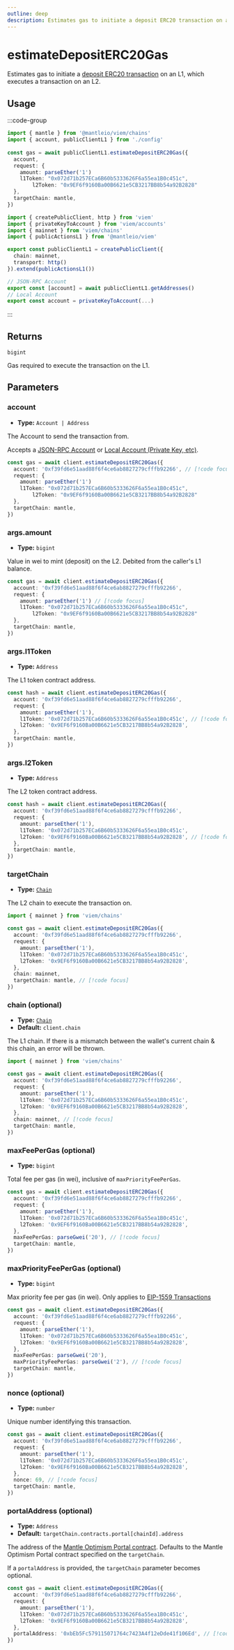 ```yaml
---
outline: deep
description: Estimates gas to initiate a deposit ERC20 transaction on an L1, which executes a transaction on an L2.
---
```


# estimateDepositERC20Gas

Estimates gas to initiate a [deposit ERC20 transaction](https://github.com/mantlenetworkio/mantle-v2/blob/v1.0.0-alpha.1/packages/contracts-bedrock/contracts/L1/L1StandardBridge.sol#L240) on an L1, which executes a transaction on an L2.

## Usage

:::code-group

```ts [example.ts]
import { mantle } from '@mantleio/viem/chains'
import { account, publicClientL1 } from './config'
 
const gas = await publicClientL1.estimateDepositERC20Gas({
  account,
  request: {
    amount: parseEther('1')
    l1Token: "0x072d71b257ECa6B60b5333626F6a55ea1B0c451c",
		l2Token: "0x9EF6f9160Ba00B6621e5CB3217BB8b54a92B2828"
  },
  targetChain: mantle,
})
```

```ts [config.ts]
import { createPublicClient, http } from 'viem'
import { privateKeyToAccount } from 'viem/accounts'
import { mainnet } from 'viem/chains'
import { publicActionsL1 } from '@mantleio/viem'

export const publicClientL1 = createPublicClient({
  chain: mainnet,
  transport: http()
}).extend(publicActionsL1())

// JSON-RPC Account
export const [account] = await publicClientL1.getAddresses()
// Local Account
export const account = privateKeyToAccount(...)
```

:::

## Returns

`bigint`

Gas required to execute the transaction on the L1.

## Parameters

### account

- **Type:** `Account | Address`

The Account to send the transaction from.

Accepts a [JSON-RPC Account](https://viem.sh/docs/clients/wallet#json-rpc-accounts) or [Local Account (Private Key, etc)](https://viem.sh/docs/clients/wallet#local-accounts-private-key-mnemonic-etc).

```ts
const gas = await client.estimateDepositERC20Gas({
  account: '0xf39fd6e51aad88f6f4ce6ab8827279cfffb92266', // [!code focus]
  request: {
    amount: parseEther('1')
    l1Token: "0x072d71b257ECa6B60b5333626F6a55ea1B0c451c",
		l2Token: "0x9EF6f9160Ba00B6621e5CB3217BB8b54a92B2828"
  },
  targetChain: mantle,
})
```

### args.amount

- **Type:** `bigint`

Value in wei to mint (deposit) on the L2. Debited from the caller's L1 balance.

```ts
const gas = await client.estimateDepositERC20Gas({
  account: '0xf39fd6e51aad88f6f4ce6ab8827279cfffb92266',
  request: {
    amount: parseEther('1') // [!code focus]
    l1Token: "0x072d71b257ECa6B60b5333626F6a55ea1B0c451c",
		l2Token: "0x9EF6f9160Ba00B6621e5CB3217BB8b54a92B2828"
  },
  targetChain: mantle,
})
```

### args.l1Token

- **Type:** `Address`

The L1 token contract address.

```ts
const hash = await client.estimateDepositERC20Gas({
  account: '0xf39fd6e51aad88f6f4ce6ab8827279cfffb92266',
  request: {
    amount: parseEther('1'),
    l1Token: '0x072d71b257ECa6B60b5333626F6a55ea1B0c451c', // [!code focus]
    l2Token: '0x9EF6f9160Ba00B6621e5CB3217BB8b54a92B2828',
  },
  targetChain: mantle,
})
```

### args.l2Token

- **Type:** `Address`

The L2 token contract address.

```ts
const hash = await client.estimateDepositERC20Gas({
  account: '0xf39fd6e51aad88f6f4ce6ab8827279cfffb92266',
  request: {
    amount: parseEther('1'),
    l1Token: '0x072d71b257ECa6B60b5333626F6a55ea1B0c451c',
    l2Token: '0x9EF6f9160Ba00B6621e5CB3217BB8b54a92B2828', // [!code focus]
  },
  targetChain: mantle,
})
```

### targetChain

- **Type:** [`Chain`](https://viem.sh/docs/glossary/types#chain)

The L2 chain to execute the transaction on.

```ts
import { mainnet } from 'viem/chains'

const gas = await client.estimateDepositERC20Gas({
  account: '0xf39fd6e51aad88f6f4ce6ab8827279cfffb92266',
  request: {
    amount: parseEther('1'),
    l1Token: '0x072d71b257ECa6B60b5333626F6a55ea1B0c451c',
    l2Token: '0x9EF6f9160Ba00B6621e5CB3217BB8b54a92B2828',
  },
  chain: mainnet,
  targetChain: mantle, // [!code focus]
})
```

### chain (optional)

- **Type:** [`Chain`](https://viem.sh/docs/glossary/types#chain)
- **Default:** `client.chain`

The L1 chain. If there is a mismatch between the wallet's current chain & this chain, an error will be thrown.

```ts
import { mainnet } from 'viem/chains'

const gas = await client.estimateDepositERC20Gas({
  account: '0xf39fd6e51aad88f6f4ce6ab8827279cfffb92266',
  request: {
    amount: parseEther('1'),
    l1Token: '0x072d71b257ECa6B60b5333626F6a55ea1B0c451c',
    l2Token: '0x9EF6f9160Ba00B6621e5CB3217BB8b54a92B2828',
  },
  chain: mainnet, // [!code focus]
  targetChain: mantle,
})
```

### maxFeePerGas (optional)

- **Type:** `bigint`

Total fee per gas (in wei), inclusive of `maxPriorityFeePerGas`.

```ts
const gas = await client.estimateDepositERC20Gas({
  account: '0xf39fd6e51aad88f6f4ce6ab8827279cfffb92266',
  request: {
    amount: parseEther('1'),
    l1Token: '0x072d71b257ECa6B60b5333626F6a55ea1B0c451c',
    l2Token: '0x9EF6f9160Ba00B6621e5CB3217BB8b54a92B2828',
  },
  maxFeePerGas: parseGwei('20'), // [!code focus]
  targetChain: mantle,
})
```

### maxPriorityFeePerGas (optional)

- **Type:** `bigint`

Max priority fee per gas (in wei). Only applies to [EIP-1559 Transactions](https://viem.sh/docs/glossary/terms#eip-1559-transaction)

```ts
const gas = await client.estimateDepositERC20Gas({
  account: '0xf39fd6e51aad88f6f4ce6ab8827279cfffb92266',
  request: {
    amount: parseEther('1'),
    l1Token: '0x072d71b257ECa6B60b5333626F6a55ea1B0c451c',
    l2Token: '0x9EF6f9160Ba00B6621e5CB3217BB8b54a92B2828',
  },
  maxFeePerGas: parseGwei('20'),
  maxPriorityFeePerGas: parseGwei('2'), // [!code focus]
  targetChain: mantle,
})
```

### nonce (optional)

- **Type:** `number`

Unique number identifying this transaction.

```ts
const gas = await client.estimateDepositERC20Gas({
  account: '0xf39fd6e51aad88f6f4ce6ab8827279cfffb92266',
  request: {
    amount: parseEther('1'),
    l1Token: '0x072d71b257ECa6B60b5333626F6a55ea1B0c451c',
    l2Token: '0x9EF6f9160Ba00B6621e5CB3217BB8b54a92B2828',
  },
  nonce: 69, // [!code focus]
  targetChain: mantle,
})
```

### portalAddress (optional)

- **Type:** `Address`
- **Default:** `targetChain.contracts.portal[chainId].address`

The address of the [Mantle Optimism Portal contract](https://github.com/mantlenetworkio/mantle-v2/blob/v1.0.0-alpha.1/packages/contracts-bedrock/contracts/L1/OptimismPortal.sol). Defaults to the Mantle Optimism Portal contract specified on the `targetChain`.

If a `portalAddress` is provided, the `targetChain` parameter becomes optional.

```ts
const gas = await client.estimateDepositERC20Gas({
  account: '0xf39fd6e51aad88f6f4ce6ab8827279cfffb92266',
  request: {
    amount: parseEther('1'),
    l1Token: '0x072d71b257ECa6B60b5333626F6a55ea1B0c451c',
    l2Token: '0x9EF6f9160Ba00B6621e5CB3217BB8b54a92B2828',
  },
  portalAddress: '0xbEb5Fc579115071764c7423A4f12eDde41f106Ed', // [!code focus]
})
```
